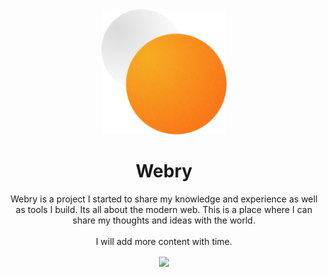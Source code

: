 <div align="center">
<img width="200px" src="https://raw.githubusercontent.com/MindLaborDev/blog/master/public/android-chrome-192x192.png?token=GHSAT0AAAAAACBSBYHI7QGML3UFGAZYVRYGZB6UTCQ"/> 
<h1 align="center">Webry</h1>
<p>Webry is a project I started to share my knowledge and experience as well as tools I build. Its all about the modern web. This is a place where I can share my thoughts and ideas with the world.<br><br>I will add more content with time.</p>
  
<a href="https://github.com/MindLaborDev/blog/tree/post-2/src/content/blog">
<img align="center" src="https://img.shields.io/badge/Edit%20Articles-f8831b?style=for-the-badge"/>
</a>
 
</div>

